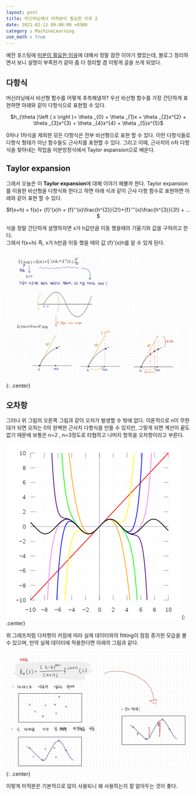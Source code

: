 ```yaml
---
layout: post
title: 머신러닝에서 미적분이 필요한 이유 2
date: 2021-02-11 09:00:00 +0300
category : MachineLearning
use_math : true
---
```


예전 포스팅에 [미분이 필요한 이유](http://kejdev.github.io/machinelearning/2019/10/29/machine-learning-differential-neural-network.html)에 대해서 정말 잠깐 이야기 했었는데, 블로그 정리하면서 보니 설명이 부족한거 같아 좀 더 정리할 겸 이렇게 글을 쓰게 되었다. 


## 다항식 

머신러닝에서 비선형 함수를 어떻게 추측해낼까? 우선 비선형 함수를 가장 간단하게 표현하면 아래와 같이 다항식으로 표현할 수 있다. 
<center>$h_{\theta }\left ( x \right )= \theta _{0} + \theta _{1}x +  \theta _{2}x^{2}  +  \theta _{3}x^{3}  +  \theta _{4}x^{4}  +  \theta _{5}x^{5}$</center>

0차나 1차식을 제외한 모든 다항식은 전부 비선형으로 표현 할 수 있다. 이런 다항식들로 다항식 형태가 아닌 함수들도 근사치를 표현할 수 있다. 그리고 이때, 근사치의 n차 다항식을 찾아내는 작업을 미분방정식에서 Taylor expansion으로 배운다. 

## Taylor expansion

그래서 오늘은 이 **Taylor expansion**에 대해 이야기 해볼까 한다. Taylor expansion를 이용한 비선형을 다항식화 한다고 하면 아래 식과 같이 근사 다항 함수로 표현하면 아래와 같이 표현 할 수 있다. 

<center>$f(x+h) = f(x)+ {f}'(x)h + {f}''(x)\frac{h^{2}}{2!}+{f}'''(x)\frac{h^{3}}{3!} + ... $</center>

식을 정말 간단하게 설명하자면 x가 h값만큼 이동 했을때의 기울기와 값을 구하려고 한다.  
그래서 f(x+h) 즉, x가 h만큼 이동 했을 때의 값 {f}'(x)h를 알 수 있게 된다. 

![non-linearity](/public/img/non-linearity.jpg){: .center}

## 오차항

그러나 위 그림의 오른쪽 그림과 같이 오차가 발생할 수 밖에 없다. 이론적으로 n이 무한대가 되면 오차는 0의 완벽한 근사치 다항식을 만들 수 있지만, 그렇게 되면 계산이 끝도 없기 때문에 보통은 n=2 , n=3정도로 타협하고 나머지 항목을 오차항이라고 부른다. 

![non-linearity1](/public/img/non-linearity1.png){: .center}

위 그래프처럼 다차항이 커짐에 따라 실제 데이터와의 fitting이 점점 증가한 모습을 볼 수 있으며, 만약 실제 데이터에 적용한다면 아래의 그림과 같다. 

![non-linearity2](/public/img/non-linearity2.jpg){: .center}

이렇게 미적분은 기본적으로 많이 사용되니 왜 사용하는지 잘 알아두는 것이 좋다. 


